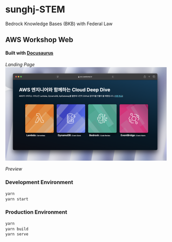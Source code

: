 # sunghj-STEM
Bedrock Knowledge Bases (BKB) with Federal Law


## AWS Workshop Web

#### Built with [Docusaurus](https://docusaurus.io/)

_Landing Page_
<img src="static/img/readme/landing.png" alt="" />

_Preview_
<img src="static/img/readme/preview.gif" alt="" />

### Development Environment
```bash
yarn
yarn start
```

### Production Environment
```bash
yarn
yarn build
yarn serve
```